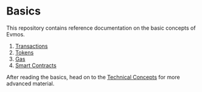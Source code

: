 <!--
order: false
parent:
  order: 3
-->

# Basics

This repository contains reference documentation on the basic concepts of Evmos.

1. [Transactions](./transactions.md)
1. [Tokens](./tokens.md)
1. [Gas](./gas.md)
1. [Smart Contracts](./smart_contracts.md)

After reading the basics, head on to the [Technical Concepts](../technical_concepts/README.md) for more advanced material.
